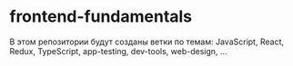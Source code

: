 # frontend-fundamentals

В этом репозитории будут созданы ветки по темам: JavaScript, React, Redux, TypeScript, app-testing, dev-tools, web-design, ...
